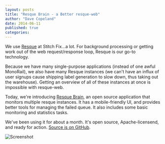 ```yaml
---
layout: posts
title: "Resque Brain - a Better resque-web"
author: "Dave Copeland"
date: 2014-06-11
published: true
categories: 
---
```


We use [Resque][resque] at Stitch Fix…a lot.  For background processing
or getting work out of the web request/response loop, Resque is our go-to technology.

Because we have many single-purpose applications (instead of one awful MonoRail),
we also have many Resque instances (we can't have an influx of user signups cause 
shipping label generation to slow down, thus taking out the warehouse).  Getting an
overview of all of these instances at once is impossible with resque-web.

Today, we're introducing [Resque Brain][resque-brain], an open source application that
monitors multiple resque instances.  It has a mobile-friendly UI, and provides
better tools for managing the failed queue.  It also includes some basic monitoring
and statistics tasks.

We've been using it for about a month.  It's open source, Apache-licensend, and ready
for action.  [Source is on GitHub][resque-brain-source].

![Screenshot](https://camo.githubusercontent.com/76a0d96bdf902ba943bf84682144d0701bdeddc2/68747470733a2f2f7777772e657665726e6f74652e636f6d2f73686172642f7337312f73682f39373630623730622d393062372d346162652d613865372d3739663264336432323165362f30313934373137376334353265313535653364346136616663656463663263312f646565702f302f5265737175652d427261696e2e706e67)

[resque]: https://github.com/resque/resque
[resque-brain]: http://tech.stitchfix.com/resque-brain
[resque-brain-source]: https://github.com/stitchfix/resque-brain
